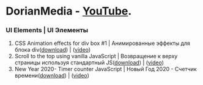 # DorianMedia - [YouTube](https://www.youtube.com/channel/UCI5B6GIerZ5AzAI5ANAOwww). 
### UI Elements | UI Элементы
1. CSS Animation effects for div box #1 | Анимированные эффекты для блока div([download](https://github.com/DorianHub/UI-Elements/tree/master/CSS%20Animation%20effects%20for%20div%20box)) | ([video](https://youtu.be/DbAIUwrk3uA))
2. Scroll to the top using vanilla JavaScript | Возвращение к верху страницы используя стандартный JS([download](https://github.com/DorianHub/UI-Elements/tree/master/Scroll%20to%20the%20top%20using%20vanilla%20JavaScript)) | ([video](https://youtu.be/_nFuINLMvE8))
3. New Year 2020- Timer counter JavaScript | Новый Год 2020 - Счетчик времени([download](https://github.com/DorianHub/UI-Elements/tree/master/New%20Year%20-%20Timer%20counter%20JavaScript)) | ([video](https://youtu.be/FuOwb6SOP-A))